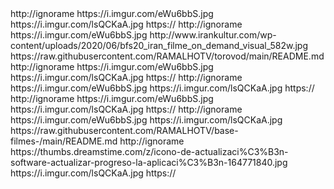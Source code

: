 
<?xml version="1.0" encoding="UTF-8" standalone="yes"?>


<item>
<title>[B][COLOR lime] [/COLOR] [COLOR yellow] SELECIONE UM INTEM ABAIXO  [/COLOR][/B]</title>
<link>http://ignorame</link>
<thumbnail>https://i.imgur.com/eWu6bbS.jpg</thumbnail>
<fanart>https://i.imgur.com/lsQCKaA.jpg</fanart>
<externallink>https://</externallink>
</item>


<item>
<title>[B][COLOR lime] [/COLOR] [COLOR yellow]Filmes On Demand[/COLOR][/B]</title>
<link>http://ignorame</link>
<thumbnail>https://i.imgur.com/eWu6bbS.jpg</thumbnail>
<fanart>http://www.irankultur.com/wp-content/uploads/2020/06/bfs20_iran_filme_on_demand_visual_582w.jpg</fanart>
<externallink>https://raw.githubusercontent.com/RAMALHOTV/torovod/main/README.md</externallink>
</item>
 
<item>
<title>[B][COLOR lime] [/COLOR] [COLOR yellow]   [/COLOR][/B]</title>
<link>http://ignorame</link>
<thumbnail>https://i.imgur.com/eWu6bbS.jpg</thumbnail>
<fanart>https://i.imgur.com/lsQCKaA.jpg</fanart>
<externallink>https://</externallink>
</item>


<item>
<title>[B][COLOR lime]MENU DE RETORNO [/COLOR] [COLOR yellow]   [/COLOR][/B]</title>
<link>http://ignorame</link>
<thumbnail>https://i.imgur.com/eWu6bbS.jpg</thumbnail>
<fanart>https://i.imgur.com/lsQCKaA.jpg</fanart>
<externallink>https://</externallink>
</item>

<item>
<title>[B][COLOR lime] [/COLOR] [COLOR yellow]   [/COLOR][/B]</title>
<link>http://ignorame</link>
<thumbnail>https://i.imgur.com/eWu6bbS.jpg</thumbnail>
<fanart>https://i.imgur.com/lsQCKaA.jpg</fanart>
<externallink>https://</externallink>
</item>


<item>
<title>[B][COLOR lime]VOLTAR AO [/COLOR] [COLOR yellow]MENU FILMES [/COLOR][/B]</title>
<link>http://ignorame</link>
<thumbnail>https://i.imgur.com/eWu6bbS.jpg</thumbnail>
<fanart>https://i.imgur.com/lsQCKaA.jpg</fanart>
<externallink>https://raw.githubusercontent.com/RAMALHOTV/base-filmes-/main/README.md</externallink>
</item>

<item>
<title>[B][COLOR lime]Upgrade: [/COLOR] [COLOR yellow]Atualização [/COLOR][/B]</title>
<link>http://ignorame</link>
<thumbnail>https://thumbs.dreamstime.com/z/icono-de-actualizaci%C3%B3n-software-actualizar-progreso-la-aplicaci%C3%B3n-164771840.jpg</thumbnail>
<fanart>https://i.imgur.com/lsQCKaA.jpg</fanart>
<externallink>https://</externallink>
</item>




